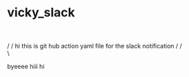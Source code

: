 # vicky_slack
\
\
/
/
hi this is git hub action yaml file for the slack notification
/
/
\
\

byeeee hiii
hi
